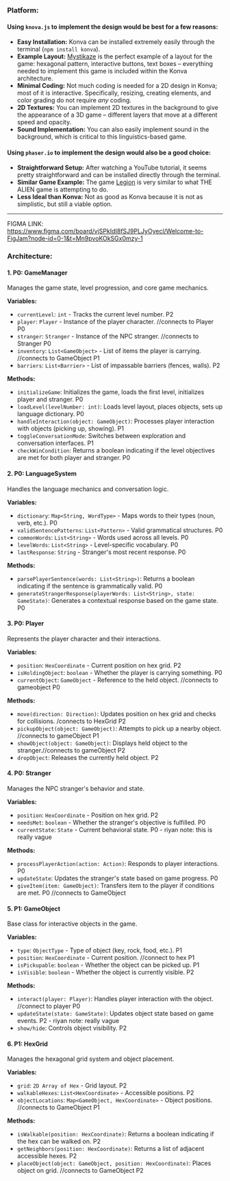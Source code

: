 ### Platform:

#### Using `knova.js` to implement the design would be best for a few reasons:
- **Easy Installation:** Konva can be installed extremely easily through the terminal (`npm install konva`).
- **Example Layout:** [Mystikaze](https://mystikaze.com/) is the perfect example of a layout for the game: hexagonal pattern, interactive buttons, text boxes – everything needed to implement this game is included within the Konva architecture.
- **Minimal Coding:** Not much coding is needed for a 2D design in Konva; most of it is interactive. Specifically, resizing, creating elements, and color grading do not require *any* coding.
- **2D Textures:** You can implement 2D textures in the background to give the appearance of a 3D game – different layers that move at a different speed and opacity.
- **Sound Implementation:** You can also easily implement sound in the background, which is critical to this linguistics-based game.

#### Using `phaser.io` to implement the design would also be a good choice:
- **Straightforward Setup:** After watching a YouTube tutorial, it seems pretty straightforward and can be installed directly through the terminal.
- **Similar Game Example:** The game [Legion](https://phaser.io/news/2024/10/legion) is very similar to what THE ALIEN game is attempting to do.
- **Less Ideal than Konva:** Not as good as Konva because it is not as simplistic, but still a viable option.

---
FIGMA LINK: https://www.figma.com/board/vjSPkIdI8fSJ9PLJyOyecl/Welcome-to-FigJam?node-id=0-1&t=Mn9pvoKOkSGx0mzy-1


### Architecture:

#### 1. **P0: GameManager**
Manages the game state, level progression, and core game mechanics.

**Variables:**
- `currentLevel`: `int` - Tracks the current level number. P2
- `player`: `Player` - Instance of the player character. //connects to Player P0
- `stranger`: `Stranger` - Instance of the NPC stranger. //connects to Stranger P0
- `inventory`: `List<GameObject>` - List of items the player is carrying. //connects to GameObject P1
- `barriers`: `List<Barrier>` - List of impassable barriers (fences, walls). P2

**Methods:**
- `initializeGame`: Initializes the game, loads the first level, initializes player and stranger. P0
- `loadLevel(levelNumber: int)`: Loads level layout, places objects, sets up language dictionary. P0
- `handleInteraction(object: GameObject)`: Processes player interaction with objects (picking up, showing). P1
- `toggleConversationMode`: Switches between exploration and conversation interfaces. P1
- `checkWinCondition`: Returns a boolean indicating if the level objectives are met for both player and stranger. P0

#### 2. **P0: LanguageSystem**
Handles the language mechanics and conversation logic.

**Variables:**
- `dictionary`: `Map<String, WordType>` - Maps words to their types (noun, verb, etc.). P0
- `validSentencePatterns`: `List<Pattern>` - Valid grammatical structures. P0
- `commonWords`: `List<String>` - Words used across all levels. P0
- `levelWords`: `List<String>` - Level-specific vocabulary. P0
- `lastResponse`: `String` - Stranger's most recent response. P0

**Methods:**
- `parsePlayerSentence(words: List<String>)`: Returns a boolean indicating if the sentence is grammatically valid. P0
- `generateStrangerResponse(playerWords: List<String>, state: GameState)`: Generates a contextual response based on the game state. P0

#### 3. **P0: Player**
Represents the player character and their interactions.

**Variables:**
- `position`: `HexCoordinate` - Current position on hex grid. P2
- `isHoldingObject`: `boolean` - Whether the player is carrying something. P0
- `currentObject`: `GameObject` - Reference to the held object. //connects to gameobject P0

**Methods:**
- `move(direction: Direction)`: Updates position on hex grid and checks for collisions. /connects to HexGrid P2
- `pickupObject(object: GameObject)`: Attempts to pick up a nearby object. //connects to gameObject P1
- `showObject(object: GameObject)`: Displays held object to the stranger.//connects to gameObject P2
- `dropObject`: Releases the currently held object. P2

#### 4. **P0: Stranger**
Manages the NPC stranger's behavior and state.

**Variables:**
- `position`: `HexCoordinate` - Position on hex grid. P2
- `needsMet`: `boolean` - Whether the stranger's objective is fulfilled. P0
- `currentState`: `State` - Current behavioral state. P0
        - riyan note: this is really vague

**Methods:**
- `processPlayerAction(action: Action)`: Responds to player interactions. P0
- `updateState`: Updates the stranger's state based on game progress. P0
- `giveItem(item: GameObject)`: Transfers item to the player if conditions are met. P0 //connects to GameObject

#### 5. **P1: GameObject**
Base class for interactive objects in the game.

**Variables:**
- `type`: `ObjectType` - Type of object (key, rock, food, etc.). P1
- `position`: `HexCoordinate` - Current position. //connect to hex P1
- `isPickupable`: `boolean` - Whether the object can be picked up. P1
- `isVisible`: `boolean` - Whether the object is currently visible. P2

**Methods:**
- `interact(player: Player)`: Handles player interaction with the object. //connect to player P0
- `updateState(state: GameState)`: Updates object state based on game events. P2
        - riyan note: really vague
- `show/hide`: Controls object visibility. P2

#### 6. **P1: HexGrid**
Manages the hexagonal grid system and object placement.

**Variables:**
- `grid`: `2D Array of Hex` - Grid layout. P2
- `walkableHexes`: `List<HexCoordinate>` - Accessible positions. P2
- `objectLocations`: `Map<GameObject, HexCoordinate>` - Object positions. //connects to GameObject P1

**Methods:**
- `isWalkable(position: HexCoordinate)`: Returns a boolean indicating if the hex can be walked on. P2
- `getNeighbors(position: HexCoordinate)`: Returns a list of adjacent accessible hexes. P2
- `placeObject(object: GameObject, position: HexCoordinate)`: Places object on grid. //connects to GameObject P2
